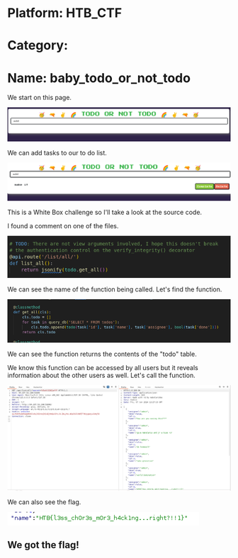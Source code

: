 # Platform: HTB_CTF
# Category: 
# Name: baby_todo_or_not_todo

We start on this page.

![img1](img1.png)

We can add tasks to our to do list.

![img2](img2.png)

This is a White Box challenge so I'll take a look at the source code.

I found a comment on one of the files.

![img3](img3.png)

We can see the name of the function being called. Let's find the function.

![img4](img4.png)

We can see the function returns the contents of the "todo" table.

We know this function can be accessed by all users but it reveals information about the other users as well. Let's call the function.

![img5](img5.png)

We can also see the flag.

![flag](img6.png)


## We got the flag!